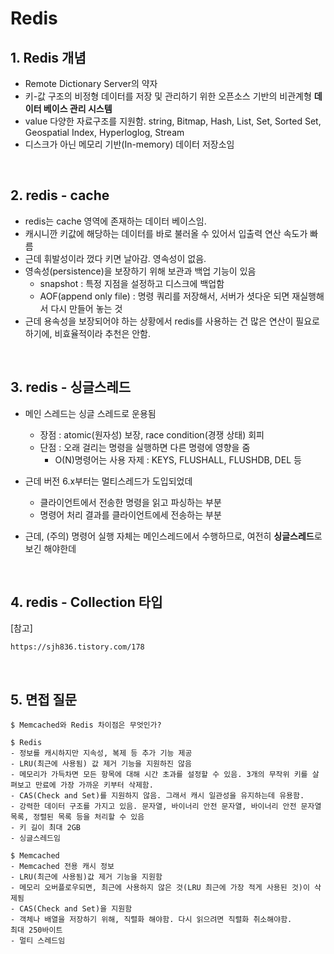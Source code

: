 # Redis
## 1. Redis 개념
- Remote Dictionary Server의 약자
- 키-값 구조의 비정형 데이터를 저장 및 관리하기 위한 오픈소스 기반의 비관계형 **데이터 베이스 관리 시스템**
- value 다양한 자료구조를 지원함. string, Bitmap, Hash, List, Set, Sorted Set, Geospatial Index, Hyperloglog, Stream
- 디스크가 아닌 메모리 기반(In-memory) 데이터 저장소임


<br>


## 2. redis - cache
- redis는 cache 영역에 존재하는 데이터 베이스임.
- 캐시니깐 키값에 해당하는 데이터를 바로 불러올 수 있어서 입출력 연산 속도가 빠름
- 근데 휘발성이라 껐다 키면 날아감. 영속성이 없음.
- 영속성(persistence)을 보장하기 위해 보관과 백업 기능이 있음
    - snapshot : 특정 지점을 설정하고 디스크에 백업함
    - AOF(append only file) : 명령 쿼리를 저장해서, 서버가 셧다운 되면 재실행해서 다시 만들어 놓는 것
- 근데 용속성을 보장되어야 하는 상황에서 redis를 사용하는 건 많은 연산이 필요로하기에, 비효율적이라 추천은 안함.

<br>

## 3. redis - 싱글스레드
- 메인 스레드는 싱글 스레드로 운용됨
  - 장점 : atomic(원자성) 보장, race condition(경쟁 상태) 회피
  - 단점 : 오래 걸리는 명령을 실행하면 다른 명령에 영향을 줌
    - O(N)명령어는 사용 자제 : KEYS, FLUSHALL, FLUSHDB, DEL 등

- 근데 버전 6.x부터는 멀티스레드가 도입되었데
  - 클라이언트에서 전송한 명령을 읽고 파싱하는 부분
  - 명령어 처리 결과를 클라이언트에세 전송하는 부분
- 근데, (주의) 명령어 실행 자체는 메인스레드에서 수행하므로, 여전히 **싱글스레드**로 보긴 해야한데

<br>

## 4. redis - Collection 타입
[참고]
```
https://sjh836.tistory.com/178
```

<br>

## 5. 면접 질문
```
$ Memcached와 Redis 차이점은 무엇인가?

$ Redis
- 정보를 캐시하지만 지속성, 복제 등 추가 기능 제공
- LRU(최근에 사용됨) 값 제거 기능을 지원하진 않음
- 메모리가 가득차면 모든 항목에 대해 시간 초과를 설정할 수 있음. 3개의 무작위 키를 살펴보고 만료에 가장 가까운 키부터 삭제함.
- CAS(Check and Set)를 지원하지 않음. 그래서 캐시 일관성을 유지하는데 유용함.
- 강력한 데이터 구조를 가지고 있음. 문자열, 바이너리 안전 문자열, 바이너리 안전 문자열 목록, 정렬된 목록 등을 처리할 수 있음
- 키 길이 최대 2GB
- 싱글스레드임

$ Memcached
- Memcached 전용 캐시 정보
- LRU(최근에 사용됨)값 제거 기능을 지원함
- 메모리 오버플로우되면, 최근에 사용하지 않은 것(LRU 최근에 가장 적게 사용된 것)이 삭제됨
- CAS(Check and Set)을 지원함
- 객체나 배열을 저장하기 위해, 직렬화 해야함. 다시 읽으려면 직렬화 취소해야함.
최대 250바이트
- 멀티 스레드임
```
